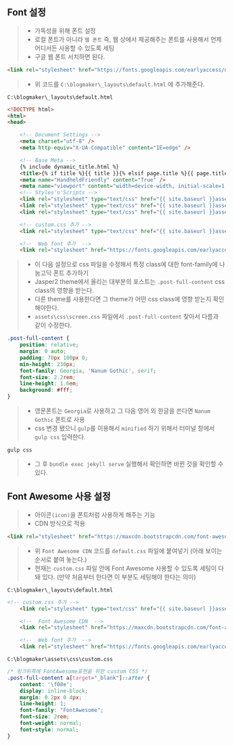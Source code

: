 ## Font 설정

> - 가독성을 위해 폰트 설정
> - 로컬 폰트가 아니라 `웹 폰트` 즉, 웹 상에서 제공해주는 폰트를 사용해서 언제 어디서든 사용할 수 있도록 세팅
> - 구글 웹 폰트 서치하면 된다.

```html
<link rel="stylesheet" href="https://fonts.googleapis.com/earlyaccess/nanumgothic.css">
```

> - 위 코드를 `C:\blogmaker\_layouts\default.html` 에 추가해준다.

`C:\blogmaker\_layouts\default.html`

```html
<!DOCTYPE html>
<html>
<head>

    <!-- Document Settings -->
    <meta charset="utf-8" />
    <meta http-equiv="X-UA-Compatible" content="IE=edge" />

    <!-- Base Meta -->
    {% include dynamic_title.html %}
    <title>{% if title %}{{ title }}{% elsif page.title %}{{ page.title }}{% else %}{{ site.title }}{% endif %}</title>
    <meta name="HandheldFriendly" content="True" />
    <meta name="viewport" content="width=device-width, initial-scale=1.0" />
    <!-- Styles'n'Scripts -->
    <link rel="stylesheet" type="text/css" href="{{ site.baseurl }}assets/built/screen.css" />
    <link rel="stylesheet" type="text/css" href="{{ site.baseurl }}assets/built/screen.edited.css" />
    <link rel="stylesheet" type="text/css" href="{{ site.baseurl }}assets/built/syntax.css" />

    <!-- custom.css 추가 -->
    <link rel="stylesheet" type="text/css" href="{{ site.baseurl }}assets/built/custom.css" />

    <!--  Web font 추가  -->
    <link rel="stylesheet" href="https://fonts.googleapis.com/earlyaccess/nanumgothic.css">
```



> - 이 다음 설정으로 css 파일을 수정해서 특정 class에 대한 font-family에 나눔고딕 폰트 추가하기
> - Jasper2 theme에서 올리는 대부분의 포스트는 `.post-full-content` css class의 영향을 받는다.
> - 다른 theme를 사용한다면 그 theme가 어떤 css class에 영향 받는지 확인해야한다.
> - `assets\css\screen.css` 파일에서 `.post-full-content` 찾아서 다름과 같이 수정한다.

```css
.post-full-content {
    position: relative;
    margin: 0 auto;
    padding: 70px 100px 0;
    min-height: 230px;
    font-family: Georgia, 'Nanum Gothic', serif;
    font-size: 2.2rem;
    line-height: 1.6em;
    background: #fff;
}
```

> - 영문폰트는 `Georgia`로 사용하고 그 다음 영어 외 한글을 쓴다면 `Nanum Gothic` 폰트로 사용
> - css 변경 됐으니 `gulp`를 이용해서 `minified` 하기 위해서 터미널 창에서  `gulp css` 입력한다.

```Terminal
gulp css
```

> - 그 후 `bundle exec jekyll serve` 실행해서 확인하면 바뀐 것을 확인할 수 있다.



## Font Awesome 사용 설정

> - 아이콘`(icon)`을 폰트처럼 사용하게 해주는 기능
> - CDN 방식으로 적용

```html
<link rel="stylesheet" href="https://maxcdn.bootstrapcdn.com/font-awesome/4.7.0/css/font-awesome.min.css">
```

> - 위 `Font Awesome CDN` 코드를 `default.css` 파일에 붙여넣기 (아래 보이는 순서로 붙여 놓는다.)
> - 현재는 `custom.css` 파일 안에 Font Awesome 사용할 수 있도록 세팅이 다 돼 있다. (만약 처음부터 한다면 이 부분도 세팅해야 한다는 의미)

`C:\blogmaker\_layouts\default.html`

```html
<!-- custom.css 추가 -->
    <link rel="stylesheet" type="text/css" href="{{ site.baseurl }}assets/built/custom.css" />

    <!--  Font Awesome CDN  -->
    <link rel="stylesheet" href="https://maxcdn.bootstrapcdn.com/font-awesome/4.7.0/css/font-awesome.min.css">

    <!--  Web font 추가  -->
    <link rel="stylesheet" href="https://fonts.googleapis.com/earlyaccess/nanumgothic.css">
```



`C:\blogmaker\assets\css\custom.css`

```css
/* 링크뒤쪽에 FontAwesome표현을 위한 custom CSS */
.post-full-content a[target="_blank"]::after {
    content: '\f08e';
    display: inline-block;
    margin: 0 2px 0 4px;
    line-height: 1;
    font-family: "FontAwesome";
    font-size: 2rem;
    font-weight: normal;
    font-style: normal;
}
```

